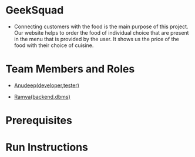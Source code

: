 # GeekSquad

* Connecting customers with the food is the main purpose of this project. Our website helps to order the
  food of individual choice that are present in the menu that is provided by the user. It shows us the price of the
  food with their choice of cuisine.

# Team Members and Roles

* <a href="https://github.com/anudeepamara/CIS641-HW2-AnudeepAmara.git" target="_blank">Anudeep(developer,tester)</a>

* <a href="https://github.com/ramya5588/CIS641-HW2-Ramyanavuluri.git" target="_blank">Ramya(backend,dbms)</a>

# Prerequisites

# Run Instructions